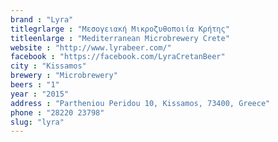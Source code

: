 ```yaml
---
brand : "Lyra"
titlegrlarge : "Μεσογειακή Μικροζυθοποιία Κρήτης"
titleenlarge : "Mediterranean Microbrewery Crete"
website : "http://www.lyrabeer.com/"
facebook : "https://facebook.com/LyraCretanBeer"
city : "Kissamos"
brewery : "Microbrewery"
beers : "1"
year : "2015"
address : "Partheniou Peridou 10, Kissamos, 73400, Greece"
phone : "28220 23798"
slug: "lyra"
---
```

